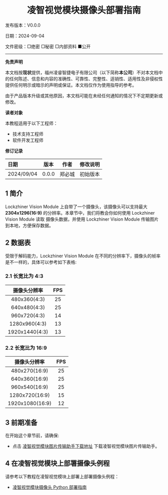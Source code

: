 <h1 align="center">凌智视觉模块摄像头部署指南</h1>

发布版本：V0.0.0

日期：2024-09-04

文件密级：□绝密 □秘密 □内部资料 ■公开  

---

**免责声明**  

本文档按**现状**提供，福州凌睿智捷电子有限公司（以下简称**本公司**）不对本文档中的任何陈述、信息和内容的准确性、可靠性、完整性、适销性、适用性及非侵权性提供任何明示或暗示的声明或保证。本文档仅作为使用指导的参考。  

由于产品版本升级或其他原因，本文档可能在未经任何通知的情况下不定期更新或修改。  

**读者对象**  

本教程适用于以下工程师：  

- 技术支持工程师  
- 软件开发工程师  

**修订记录**  

| **日期**   | **版本** | **作者** | **修改说明** |
| :--------- | -------- | -------- | ------------ |
| 2024/09/04 | 0.0.0    | 郑必城     | 初始版本     |

## 1 简介

Lockzhiner Vision Module 上自带了一个摄像头，该摄像头可以支持最大 **2304x1296(16:9)** 的分辨率。本章节中，我们将教会你如何使用 Lockzhiner Vision Module 读取 摄像头数据，并使用 Lockzhiner Vision Module 传输图片到本地，方便保存数据。

## 2 数据表

受限于解码能力，Lockzhiner Vision Module 在不同的分辨率下，摄像头的帧率是不一样的，具体可以参考如下表格:

### 2.1 长宽比为 4:3

| 摄像头分辨率| FPS |
| :----: | :----: |
| 480x360(4:3) | 25 |
| 640x480(4:3) | 25 |
| 960x720(4:3) | 14 |
| 1280x960(4:3) | 13 |
| 1920x1440(4:3) | 13 |

### 2.2 长宽比为 16:9

| 摄像头分辨率| FPS |
| :----: | :----: |
| 480x270(16:9) | 25 |
| 640x360(16:9) | 25 |
| 960x540(16:9) | 25 |
| 1280x720(16:9) | 15 |
| 1920x1080(16:9) | 12 |

## 3 前期准备

在开始这个章节前，请确保:

- 点击 [凌智视觉模块图片传输助手下载地址](https://gitee.com/LockzhinerAI/LockzhinerVisionModule/releases/download/v0.0.0/LockzhinerVisionModuleImageFetcher.exe) 下载凌智视觉模块图片传输助手。

## 4 在凌智视觉模块上部署摄像头例程

请参考以下教程在凌智视觉模块上部署上部署摄像头例程：

<!-- * [凌智视觉模块摄像头 C++ 部署指南](./cpp/README.md) -->
* [凌智视觉模块摄像头 Python 部署指南](./python/README.md)